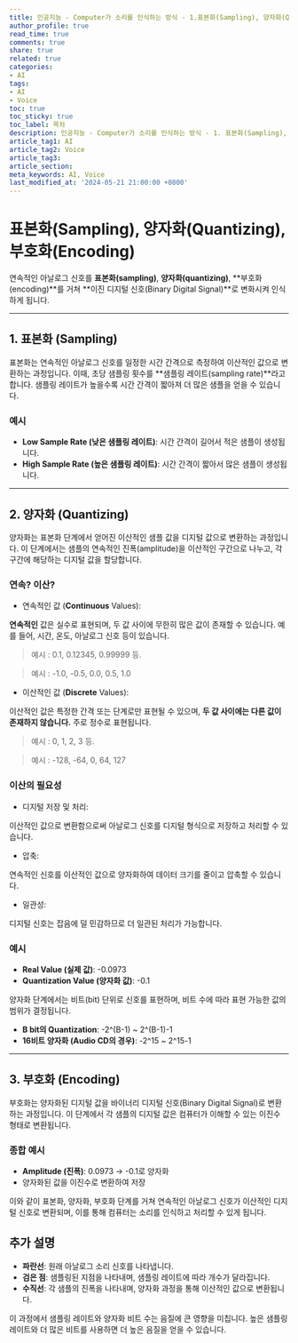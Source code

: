 ```yaml
---
title: 인공지능 - Computer가 소리를 인식하는 방식 - 1.표본화(Sampling), 양자화(Quantizing), 부호화(Encoding)
author_profile: true
read_time: true
comments: true
share: true
related: true
categories:
- AI
tags:
- AI
- Voice
toc: true
toc_sticky: true
toc_label: 목차
description: 인공지능 - Computer가 소리를 인식하는 방식 - 1. 표본화(Sampling), 양자화(Quantizing), 부호화(Encoding)
article_tag1: AI
article_tag2: Voice
article_tag3: 
article_section: 
meta_keywords: AI, Voice
last_modified_at: '2024-05-21 21:00:00 +0800'
---
```


# 표본화(Sampling), 양자화(Quantizing), 부호화(Encoding)

연속적인 아날로그 신호를 **표본화(sampling)**, **양자화(quantizing)**, **부호화(encoding)**를 거쳐 **이진 디지털 신호(Binary Digital Signal)**로 변화시켜 인식하게 됩니다.


-------

## 1. 표본화 (Sampling)

표본화는 연속적인 아날로그 신호를 일정한 시간 간격으로 측정하여 이산적인 값으로 변환하는 과정입니다. 이때, 초당 샘플링 횟수를 **샘플링 레이트(sampling rate)**라고 합니다. 샘플링 레이트가 높을수록 시간 간격이 짧아져 더 많은 샘플을 얻을 수 있습니다. 

### 예시
- **Low Sample Rate (낮은 샘플링 레이트)**: 시간 간격이 길어서 적은 샘플이 생성됩니다.
- **High Sample Rate (높은 샘플링 레이트)**: 시간 간격이 짧아서 많은 샘플이 생성됩니다.

-------

## 2. 양자화 (Quantizing)

양자화는 표본화 단계에서 얻어진 이산적인 샘플 값을 디지털 값으로 변환하는 과정입니다. 이 단계에서는 샘플의 연속적인 진폭(amplitude)을 이산적인 구간으로 나누고, 각 구간에 해당하는 디지털 값을 할당합니다.


### 연속? 이산?

- 연속적인 값 (**Continuous** Values):

**연속적인** 값은 실수로 표현되며, 두 값 사이에 무한히 많은 값이 존재할 수 있습니다. 예를 들어, 시간, 온도, 아날로그 신호 등이 있습니다.

> 예시 : 0.1, 0.12345, 0.99999 등.

> 예시 : -1.0, -0.5, 0.0, 0.5, 1.0


- 이산적인 값 (**Discrete** Values):

이산적인 값은 특정한 간격 또는 단계로만 표현될 수 있으며, **두 값 사이에는 다른 값이 존재하지 않습니다.** 주로 정수로 표현됩니다.

> 예시 : 0, 1, 2, 3 등.

> 예시 : -128, -64, 0, 64, 127


### 이산의 필요성

- 디지털 저장 및 처리:

이산적인 값으로 변환함으로써 아날로그 신호를 디지털 형식으로 저장하고 처리할 수 있습니다.

- 압축:

연속적인 신호를 이산적인 값으로 양자화하여 데이터 크기를 줄이고 압축할 수 있습니다.

- 일관성:

디지털 신호는 잡음에 덜 민감하므로 더 일관된 처리가 가능합니다.

### 예시
- **Real Value (실제 값)**: -0.0973
- **Quantization Value (양자화 값)**: -0.1

양자화 단계에서는 비트(bit) 단위로 신호를 표현하며, 비트 수에 따라 표현 가능한 값의 범위가 결정됩니다.
- **B bit의 Quantization**: -2^(B-1) ~ 2^(B-1)-1
- **16비트 양자화 (Audio CD의 경우)**: -2^15 ~ 2^15-1

-------

## 3. 부호화 (Encoding)

부호화는 양자화된 디지털 값을 바이너리 디지털 신호(Binary Digital Signal)로 변환하는 과정입니다. 이 단계에서 각 샘플의 디지털 값은 컴퓨터가 이해할 수 있는 이진수 형태로 변환됩니다. 

### 종합 예시
- **Amplitude (진폭)**: 0.0973 → -0.1로 양자화
- 양자화된 값을 이진수로 변환하여 저장

이와 같이 표본화, 양자화, 부호화 단계를 거쳐 연속적인 아날로그 신호가 이산적인 디지털 신호로 변환되며, 이를 통해 컴퓨터는 소리를 인식하고 처리할 수 있게 됩니다.

## 추가 설명

- **파란선**: 원래 아날로그 소리 신호를 나타냅니다.
- **검은 점**: 샘플링된 지점을 나타내며, 샘플링 레이트에 따라 개수가 달라집니다.
- **수직선**: 각 샘플의 진폭을 나타내며, 양자화 과정을 통해 이산적인 값으로 변환됩니다.

이 과정에서 샘플링 레이트와 양자화 비트 수는 음질에 큰 영향을 미칩니다. 높은 샘플링 레이트와 더 많은 비트를 사용하면 더 높은 음질을 얻을 수 있습니다.
